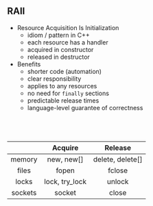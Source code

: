 ## RAII

<div class="multicolumn">
<div class="col">

* <!-- .element: class="fragment fade-in" --> Resource Acquisition Is Initialization
  * <!-- .element: class="fragment fade-in" --> idiom / pattern in C++
  * <!-- .element: class="fragment fade-in" --> each resource has a handler
  * <!-- .element: class="fragment fade-in" --> acquired in constructor
  * <!-- .element: class="fragment fade-in" --> released in destructor
* <!-- .element: class="fragment fade-in" --> Benefits
  * <!-- .element: class="fragment fade-in" --> shorter code (automation)
  * <!-- .element: class="fragment fade-in" --> clear responsibility
  * <!-- .element: class="fragment fade-in" --> applies to any resources
  * <!-- .element: class="fragment fade-in" --> no need for <code>finally</code> sections
  * <!-- .element: class="fragment fade-in" --> predictable release times
  * <!-- .element: class="fragment fade-in" --> language-level guarantee of correctness

</div>
<div class="col" style="font-size: 70%;margin-top: 70px;">

|             | Acquire       | Release          |
|:-----------:|:-------------:|:----------------:|
| memory      | new, new[]    | delete, delete[] |
| files       | fopen         | fclose           |
| locks       | lock, try_lock| unlock           |
| sockets     | socket        | close            |

</div>